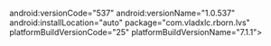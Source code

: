  android:versionCode="537"
    android:versionName="1.0.537"
    android:installLocation="auto"
    package="com.vladxlc.rborn.lvs"
    platformBuildVersionCode="25"
    platformBuildVersionName="7.1.1">
    <uses-sdk
        android:minSdkVersion="16"
        android:targetSdkVersion="25" />
